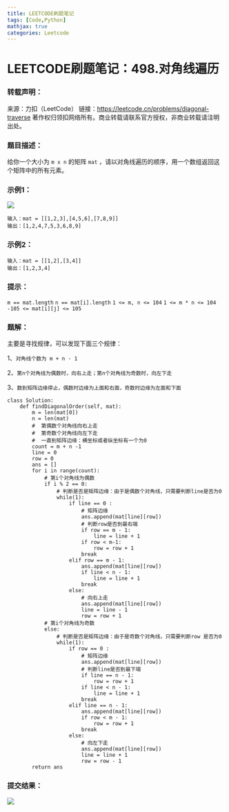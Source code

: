 ```yaml
---
title: LEETCODE刷题笔记
tags: [Code,Python]
mathjax: true
categories: Leetcode
---
```




# LEETCODE刷题笔记：498.对角线遍历

### 转载声明：

来源：力扣（LeetCode）
链接：https://leetcode.cn/problems/diagonal-traverse
著作权归领扣网络所有。商业转载请联系官方授权，非商业转载请注明出处。

### 题目描述：

给你一个大小为 `m x n` 的矩阵 `mat` ，请以对角线遍历的顺序，用一个数组返回这个矩阵中的所有元素。

### 示例1：

![](image-20230125190843856.png)

```
输入：mat = [[1,2,3],[4,5,6],[7,8,9]]
输出：[1,2,4,7,5,3,6,8,9]
```

### 示例2：

```
输入：mat = [[1,2],[3,4]]
输出：[1,2,3,4]
```



### 提示：

`m == mat.length`
`n == mat[i].length`
`1 <= m, n <= 104`
`1 <= m * n <= 104`
`-105 <= mat[i][j] <= 105`



### 题解：

主要是寻找规律，可以发现下面三个规律：

1、`对角线个数为 m + n - 1`

2、`第n个对角线为偶数时，向右上走；第n个对角线为奇数时，向左下走`

3、`数到矩阵边缘停止，偶数时边缘为上面和右面，奇数时边缘为左面和下面`

```
class Solution:
    def findDiagonalOrder(self, mat):
        m = len(mat[0])
        n = len(mat)
        #  第偶数个对角线向右上走
        #  第奇数个对角线向左下走
        #  一直到矩阵边缘：横坐标或者纵坐标有一个为0
        count = m + n -1
        line = 0
        row = 0
        ans = []
        for i in range(count):
            # 第i个对角线为偶数
            if i % 2 == 0:
                # 判断是否是矩阵边缘：由于是偶数个对角线，只需要判断line是否为0
                while(1):
                    if line == 0 : 
                        # 矩阵边缘
                        ans.append(mat[line][row])
                        # 判断row是否到最右端
                        if row == m - 1:
                            line = line + 1
                        if row < m-1:
                            row = row + 1
                        break
                    elif row == m - 1:
                        ans.append(mat[line][row])
                        if line < n - 1:
                            line = line + 1
                        break
                    else:
                        # 向右上走
                        ans.append(mat[line][row])
                        line = line - 1
                        row = row + 1
            # 第i个对角线为奇数
            else:
                # 判断是否是矩阵边缘：由于是奇数个对角线，只需要判断row 是否为0
                while(1):
                    if row == 0 : 
                        # 矩阵边缘
                        ans.append(mat[line][row])
                        # 判断line是否到最下端
                        if line == n - 1:
                            row = row + 1
                        if line < n - 1:
                            line = line + 1
                        break
                    elif line == n - 1:
                        ans.append(mat[line][row])
                        if row < m - 1:
                            row = row + 1
                        break
                    else:
                        # 向左下走
                        ans.append(mat[line][row])
                        line = line + 1
                        row = row - 1
        return ans

```



### 提交结果：

![](image-20230125203503702.png)